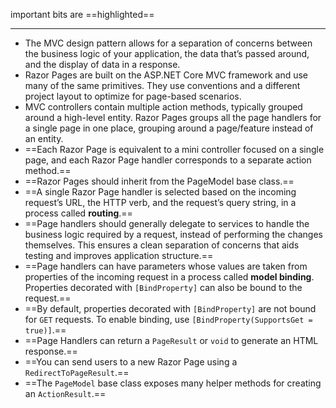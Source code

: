 important bits are ==highlighted==

---

- The MVC design pattern allows for a separation of concerns between the business logic of your application, the data that’s passed around, and the display of data in a response.
- Razor Pages are built on the ASP.NET Core MVC framework and use many of the same primitives. They use conventions and a different project layout to optimize for page-based scenarios. 
- MVC controllers contain multiple action methods, typically grouped around a high-level entity. Razor Pages groups all the page handlers for a single page in one place, grouping around a page/feature instead of an entity. 
- ==Each Razor Page is equivalent to a mini controller focused on a single page, and each Razor Page handler corresponds to a separate action method.==
- ==Razor Pages should inherit from the PageModel base class.==
- ==A single Razor Page handler is selected based on the incoming request’s URL, the HTTP verb, and the request’s query string, in a process called **routing**.==
- ==Page handlers should generally delegate to services to handle the business logic required by a request, instead of performing the changes themselves. This ensures a clean separation of concerns that aids testing and improves application structure.==
- ==Page handlers can have parameters whose values are taken from properties of the incoming request in a process called **model binding**. Properties decorated with `[BindProperty]` can also be bound to the request.==
- ==By default, properties decorated with `[BindProperty]` are not bound for `GET` requests. To enable binding, use `[BindProperty(SupportsGet = true)]`.==
- ==Page Handlers can return a `PageResult` or `void` to generate an HTML response.==
- ==You can send users to a new Razor Page using a `RedirectToPageResult`.==
- ==The `PageModel` base class exposes many helper methods for creating an `ActionResult`.==